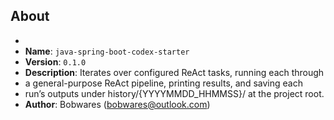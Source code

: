## About
* 
* **Name**: `java-spring-boot-codex-starter`
* **Version**: `0.1.0`
* **Description**: Iterates over configured ReAct tasks, running each through
*  a general-purpose ReAct pipeline, printing results, and saving each
*  run’s outputs under history/{YYYYMMDD_HHMMSS}/ at the project root.
* **Author**: Bobwares ([bobwares@outlook.com](mailto:bobwares@outlook.com))


